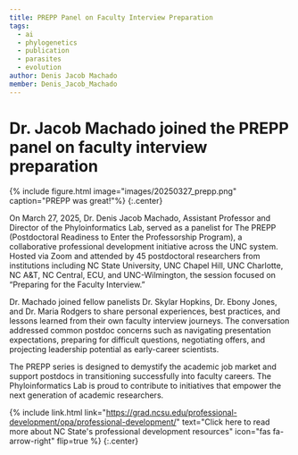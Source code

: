 ```yaml
---
title: PREPP Panel on Faculty Interview Preparation
tags:
  - ai
  - phylogenetics
  - publication
  - parasites
  - evolution
author: Denis Jacob Machado
member: Denis_Jacob_Machado
---
```


# Dr. Jacob Machado joined the PREPP panel on faculty interview preparation

{% include figure.html image="images/20250327_prepp.png" caption="PREPP was great!"%}
{:.center}

On March 27, 2025, Dr. Denis Jacob Machado, Assistant Professor and Director of the Phyloinformatics Lab, served as a panelist for The PREPP (Postdoctoral Readiness to Enter the Professorship Program), a collaborative professional development initiative across the UNC system. Hosted via Zoom and attended by 45 postdoctoral researchers from institutions including NC State University, UNC Chapel Hill, UNC Charlotte, NC A&T, NC Central, ECU, and UNC-Wilmington, the session focused on “Preparing for the Faculty Interview.”

Dr. Machado joined fellow panelists Dr. Skylar Hopkins, Dr. Ebony Jones, and Dr. Maria Rodgers to share personal experiences, best practices, and lessons learned from their own faculty interview journeys. The conversation addressed common postdoc concerns such as navigating presentation expectations, preparing for difficult questions, negotiating offers, and projecting leadership potential as early-career scientists.

The PREPP series is designed to demystify the academic job market and support postdocs in transitioning successfully into faculty careers. The Phyloinformatics Lab is proud to contribute to initiatives that empower the next generation of academic researchers.

{% include link.html link="https://grad.ncsu.edu/professional-development/opa/professional-development/" text="Click here to read more about NC State's professional development resources" icon="fas fa-arrow-right" flip=true %}
{:.center}